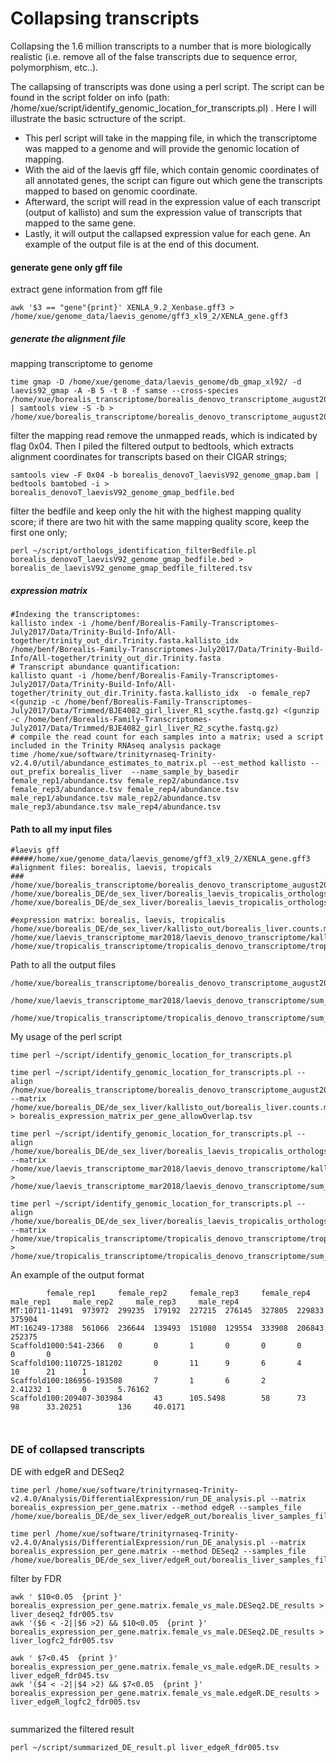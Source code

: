# Collapsing transcripts
Collapsing the 1.6 million transcripts to a number that is more biologically realistic (i.e. remove all of the false transcripts due to sequence error, polymorphism, etc..).

The callapsing of transcripts was done using a perl script. The script can be found in the script folder on info (path: /home/xue/script/identify_genomic_location_for_transcripts.pl) . Here I will illustrate the basic sctructure of the script. 

 - This perl script will take in the mapping file, in which the transcriptome was mapped to a genome and will provide the genomic location of mapping.
 - With the aid of the laevis gff file, which contain genomic coordinates of all annotated genes, the script can figure out which gene the transcripts mapped to based on genomic coordinate.
 - Afterward, the script will read in the expression value of each transcript (output of kallisto) and sum the expression value of transcripts that mapped to the same gene.
 - Lastly, it will output the callapsed expression value for each gene. An example of the output file is at the end of this document. 


#### generate gene only gff file 
extract gene information from gff file
```
awk '$3 == "gene"{print}' XENLA_9.2_Xenbase.gff3 > /home/xue/genome_data/laevis_genome/gff3_xl9_2/XENLA_gene.gff3
```

##### generate the alignment file
mapping transcriptome to genome
```
time gmap -D /home/xue/genome_data/laevis_genome/db_gmap_xl92/ -d laevis92_gmap -A -B 5 -t 8 -f samse --cross-species /home/xue/borealis_transcriptome/borealis_denovo_transcriptome_august2017/subset_1.fasta | samtools view -S -b > /home/xue/borealis_transcriptome/borealis_denovo_transcriptome_august2017/borealis_denovoT_laevisV92_genome_gmap_subset1.bam
```
filter the mapping read remove the unmapped reads, which is indicated by flag 0x04. Then I piled the filtered output to bedtools, which extracts alignment coordinates for transcripts based on their CIGAR strings;
```
samtools view -F 0x04 -b borealis_denovoT_laevisV92_genome_gmap.bam | bedtools bamtobed -i > borealis_denovoT_laevisV92_genome_gmap_bedfile.bed
```
filter the bedfile and keep only the hit with the highest mapping quality score; if there are two hit with the same mapping quality score, keep the first one only;
```
perl ~/script/orthologs_identification_filterBedfile.pl borealis_denovoT_laevisV92_genome_gmap_bedfile.bed > borealis_de_laevisV92_genome_gmap_bedfile_filtered.tsv
```
##### expression matrix 
```
#Indexing the transcriptomes:
kallisto index -i /home/benf/Borealis-Family-Transcriptomes-July2017/Data/Trinity-Build-Info/All-together/trinity_out_dir.Trinity.fasta.kallisto_idx /home/benf/Borealis-Family-Transcriptomes-July2017/Data/Trinity-Build-Info/All-together/trinity_out_dir.Trinity.fasta
# Transcript abundance quantification:
kallisto quant -i /home/benf/Borealis-Family-Transcriptomes-July2017/Data/Trinity-Build-Info/All-together/trinity_out_dir.Trinity.fasta.kallisto_idx  -o female_rep7 <(gunzip -c /home/benf/Borealis-Family-Transcriptomes-July2017/Data/Trimmed/BJE4082_girl_liver_R1_scythe.fastq.gz) <(gunzip -c /home/benf/Borealis-Family-Transcriptomes-July2017/Data/Trimmed/BJE4082_girl_liver_R2_scythe.fastq.gz)
# compile the read count for each samples into a matrix; used a script included in the Trinity RNAseq analysis package
time /home/xue/software/trinityrnaseq-Trinity-v2.4.0/util/abundance_estimates_to_matrix.pl --est_method kallisto --out_prefix borealis_liver  --name_sample_by_basedir female_rep1/abundance.tsv female_rep2/abundance.tsv female_rep3/abundance.tsv female_rep4/abundance.tsv male_rep1/abundance.tsv male_rep2/abundance.tsv male_rep3/abundance.tsv male_rep4/abundance.tsv
```

#### Path to all my input files
```
#laevis gff
#####/home/xue/genome_data/laevis_genome/gff3_xl9_2/XENLA_gene.gff3
#alignment files: borealis, laevis, tropicals
### 
/home/xue/borealis_transcriptome/borealis_denovo_transcriptome_august2017/borealis_denovoT_laevisV92_genome_gmap_filtered.bed
/home/xue/borealis_DE/de_sex_liver/borealis_laevis_tropicalis_orthologs/orthologs_laevisGenomeApproach/laevis_denovoT_laevisV92_genome_gmap_bedfile_filtered.bed
/home/xue/borealis_DE/de_sex_liver/borealis_laevis_tropicalis_orthologs/orthologs_laevisGenomeApproach/tropicalis_denovoT_laevisV92_genome_gmap_bedfile_filtered.bed

#expression matrix: borealis, laevis, tropicalis
/home/xue/borealis_DE/de_sex_liver/kallisto_out/borealis_liver.counts.matrix
/home/xue/laevis_transcriptome_mar2018/laevis_denovo_transcriptome/kallisto_out/laevis_denovo.counts.matrix
/home/xue/tropicalis_transcriptome/tropicalis_denovo_transcriptome/tropicalis_kallisto_denovo/tropicalis_denovo.counts.matrix
```

Path to all the output files
```
/home/xue/borealis_transcriptome/borealis_denovo_transcriptome_august2017/sum_expression/borealis_expression_matrix_per_gene.tsv

/home/xue/laevis_transcriptome_mar2018/laevis_denovo_transcriptome/sum_expression/laevis_expression_matrix_per_gene.tsv

/home/xue/tropicalis_transcriptome/tropicalis_denovo_transcriptome/sum_expression/tropicalis_expression_matrix_per_gene.tsv
```

My usage of the perl script
```
time perl ~/script/identify_genomic_location_for_transcripts.pl

time perl ~/script/identify_genomic_location_for_transcripts.pl --align /home/xue/borealis_transcriptome/borealis_denovo_transcriptome_august2017/borealis_denovoT_laevisV92_genome_gmap_filtered.bed --matrix /home/xue/borealis_DE/de_sex_liver/kallisto_out/borealis_liver.counts.matrix > borealis_expression_matrix_per_gene_allowOverlap.tsv

time perl ~/script/identify_genomic_location_for_transcripts.pl --align /home/xue/borealis_DE/de_sex_liver/borealis_laevis_tropicalis_orthologs/orthologs_laevisGenomeApproach/laevis_denovoT_laevisV92_genome_gmap_bedfile_filtered.bed --matrix /home/xue/laevis_transcriptome_mar2018/laevis_denovo_transcriptome/kallisto_out/laevis_denovo.counts.matrix > /home/xue/laevis_transcriptome_mar2018/laevis_denovo_transcriptome/sum_expression/laevis_expression_matrix_per_gene_allowOverlap.tsv

time perl ~/script/identify_genomic_location_for_transcripts.pl --align /home/xue/borealis_DE/de_sex_liver/borealis_laevis_tropicalis_orthologs/orthologs_laevisGenomeApproach/tropicalis_denovoT_laevisV92_genome_gmap_bedfile_filtered.bed --matrix /home/xue/tropicalis_transcriptome/tropicalis_denovo_transcriptome/tropicalis_kallisto_denovo/tropicalis_denovo.counts.matrix > /home/xue/tropicalis_transcriptome/tropicalis_denovo_transcriptome/sum_expression/tropicalis_expression_matrix_per_gene_allowOverlap.tsv
```

An example of the output format 
```
        female_rep1     female_rep2     female_rep3     female_rep4     male_rep1     male_rep2     male_rep3     male_rep4
MT:10711-11491  973972  299235  179192  227215  276145  327805  229833  375904
MT:16249-17388  561066  236644  139493  151080  129554  333908  206843  252375
Scaffold1000:541-2366   0       0       1       0       0       0       0       0
Scaffold100:110725-181202       0       11      9       6       4       10      21      1
Scaffold100:186956-193508       7       1       6       2       2.41232 1       0       5.76162
Scaffold100:209407-303984       43      105.5498        58      73      98      33.20251        136     40.0171



```
### DE of collapsed transcripts


DE with edgeR and DESeq2
```
time perl /home/xue/software/trinityrnaseq-Trinity-v2.4.0/Analysis/DifferentialExpression/run_DE_analysis.pl --matrix borealis_expression_per_gene.matrix --method edgeR --samples_file /home/xue/borealis_DE/de_sex_liver/edgeR_out/borealis_liver_samples_files.tsv

time perl /home/xue/software/trinityrnaseq-Trinity-v2.4.0/Analysis/DifferentialExpression/run_DE_analysis.pl --matrix borealis_expression_per_gene.matrix --method DESeq2 --samples_file /home/xue/borealis_DE/de_sex_liver/edgeR_out/borealis_liver_samples_files.tsv

```
filter by FDR
```
awk ' $10<0.05  {print }' borealis_expression_per_gene.matrix.female_vs_male.DESeq2.DE_results > liver_deseq2_fdr005.tsv
awk '($6 < -2||$6 >2) && $10<0.05  {print }' borealis_expression_per_gene.matrix.female_vs_male.DESeq2.DE_results > liver_logfc2_fdr005.tsv

awk ' $7<0.45  {print }' borealis_expression_per_gene.matrix.female_vs_male.edgeR.DE_results > liver_edgeR_fdr045.tsv
awk '($4 < -2||$4 >2) && $7<0.05  {print }' borealis_expression_per_gene.matrix.female_vs_male.edgeR.DE_results > liver_edgeR_logfc2_fdr005.tsv


```
summarized the filtered result
```
perl ~/script/summarized_DE_result.pl liver_edgeR_fdr005.tsv

```


